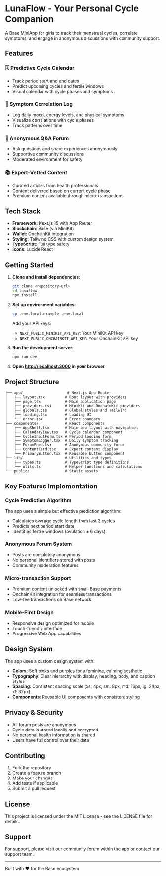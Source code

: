 # LunaFlow - Your Personal Cycle Companion

A Base MiniApp for girls to track their menstrual cycles, correlate symptoms, and engage in anonymous discussions with community support.

## Features

### 🗓️ Predictive Cycle Calendar
- Track period start and end dates
- Predict upcoming cycles and fertile windows
- Visual calendar with cycle phases and symptoms

### 💜 Symptom Correlation Log
- Log daily mood, energy levels, and physical symptoms
- Visualize correlations with cycle phases
- Track patterns over time

### 💬 Anonymous Q&A Forum
- Ask questions and share experiences anonymously
- Supportive community discussions
- Moderated environment for safety

### 📚 Expert-Vetted Content
- Curated articles from health professionals
- Content delivered based on current cycle phase
- Premium content available through micro-transactions

## Tech Stack

- **Framework**: Next.js 15 with App Router
- **Blockchain**: Base (via MiniKit)
- **Wallet**: OnchainKit integration
- **Styling**: Tailwind CSS with custom design system
- **TypeScript**: Full type safety
- **Icons**: Lucide React

## Getting Started

1. **Clone and install dependencies:**
   ```bash
   git clone <repository-url>
   cd lunaflow
   npm install
   ```

2. **Set up environment variables:**
   ```bash
   cp .env.local.example .env.local
   ```
   
   Add your API keys:
   - `NEXT_PUBLIC_MINIKIT_API_KEY`: Your MiniKit API key
   - `NEXT_PUBLIC_ONCHAINKIT_API_KEY`: Your OnchainKit API key

3. **Run the development server:**
   ```bash
   npm run dev
   ```

4. **Open [http://localhost:3000](http://localhost:3000) in your browser**

## Project Structure

```
├── app/                    # Next.js App Router
│   ├── layout.tsx         # Root layout with providers
│   ├── page.tsx           # Main application page
│   ├── providers.tsx      # MiniKit and OnchainKit providers
│   ├── globals.css        # Global styles and Tailwind
│   ├── loading.tsx        # Loading UI
│   └── error.tsx          # Error boundary
├── components/            # React components
│   ├── AppShell.tsx       # Main app layout with navigation
│   ├── CalendarView.tsx   # Cycle calendar component
│   ├── CycleInputForm.tsx # Period logging form
│   ├── SymptomLogger.tsx  # Daily symptom tracking
│   ├── ForumFeed.tsx      # Anonymous community forum
│   ├── ContentCard.tsx    # Expert content display
│   └── PrimaryButton.tsx  # Reusable button component
├── lib/                   # Utilities and types
│   ├── types.ts           # TypeScript type definitions
│   └── utils.ts           # Helper functions and calculations
└── public/                # Static assets
```

## Key Features Implementation

### Cycle Prediction Algorithm
The app uses a simple but effective prediction algorithm:
- Calculates average cycle length from last 3 cycles
- Predicts next period start date
- Identifies fertile windows (ovulation ± 6 days)

### Anonymous Forum System
- Posts are completely anonymous
- No personal identifiers stored with posts
- Community moderation features

### Micro-transaction Support
- Premium content unlocked with small Base payments
- OnchainKit integration for seamless transactions
- Low-fee transactions on Base network

### Mobile-First Design
- Responsive design optimized for mobile
- Touch-friendly interface
- Progressive Web App capabilities

## Design System

The app uses a custom design system with:
- **Colors**: Soft pinks and purples for a feminine, calming aesthetic
- **Typography**: Clear hierarchy with display, heading, body, and caption styles
- **Spacing**: Consistent spacing scale (xs: 4px, sm: 8px, md: 16px, lg: 24px, xl: 32px)
- **Components**: Reusable UI components with consistent styling

## Privacy & Security

- All forum posts are anonymous
- Cycle data is stored locally and encrypted
- No personal health information is shared
- Users have full control over their data

## Contributing

1. Fork the repository
2. Create a feature branch
3. Make your changes
4. Add tests if applicable
5. Submit a pull request

## License

This project is licensed under the MIT License - see the LICENSE file for details.

## Support

For support, please visit our community forum within the app or contact our support team.

---

Built with ❤️ for the Base ecosystem
